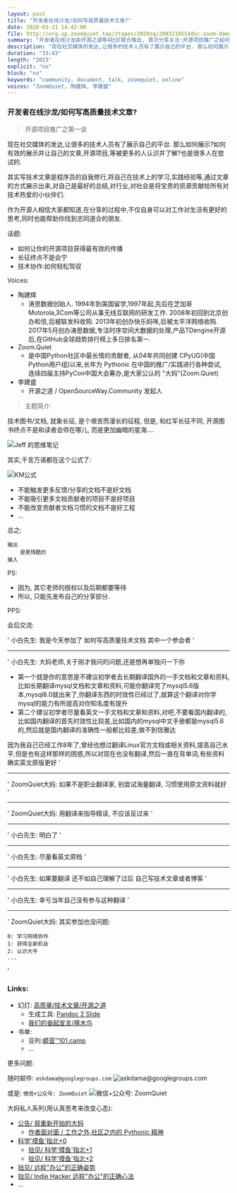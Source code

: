 ```yaml
---
layout: post
title: "开发者在线沙龙/如何写高质量技术文章?"
date: 2020-03-21 14:42:00 
file: http://org.up.zoomquiet.top/ztapes/2020zq/200321OSS4doc-zoom-dama-audio_only_3.mp3
summary: "开发者在线沙龙由开源之道等4社区联合推出, 首次分享关注:开源项目推广之如何写高质量的技术文章"
description: "现在社交媒体的发达,让很多的技术人员有了展示自己的平台. 那么如何展示?如何有效的展示并让自己的文章,开源项目,等被更多的人认识并了解?也是很多人在尝试的. 其实写技术文章是程序员的自我修行,将自己在技术上的学习,实践经验等,通过文章的方式展示出来,对自己是最好的总结,对行业,对社会是将宝贵的资源贡献给所有对技术热爱的小伙伴们. ... 那么具体如何呢?"
duration: "33:43" 
length: "2023"
explicit: "no" 
block: "no" 
keywords: "community, document, talk, zoomquiet, online"
voices: "ZoomQuiet, 陶建辉, 李建盛"
---
```



### 开发者在线沙龙/如何写高质量技术文章?
> 开源项目推广之第一谈

现在社交媒体的发达,让很多的技术人员有了展示自己的平台. 那么如何展示?如何有效的展示并让自己的文章,开源项目,等被更多的人认识并了解?也是很多人在尝试的. 

其实写技术文章是程序员的自我修行,将自己在技术上的学习,实践经验等,通过文章的方式展示出来,对自己是最好的总结,对行业,对社会是将宝贵的资源贡献给所有对技术热爱的小伙伴们. 

作为开源人相信大家都知道,在分享的过程中,不仅自身可以对工作对生活有更好的思考,同时也能帮助你找到志同道合的朋友. 


话题:

- 如何让你的开源项目获得最有效的传播
- 长征终点不是会宁
- 技术协作:如何轻松驾驭


Voices:

- 陶建辉
    + 涛思数据创始人. 1994年到美国留学,1997年起,先后在芝加哥Motorola,3Com等公司从事无线互联网的研发工作. 2008年初回到北京创办和信,后被联发科收购. 2013年初创办快乐妈咪,后被太平洋网络收购. 2017年5月创办涛思数据,专注时序空间大数据的处理,产品TDengine开源后,在GitHub全球趋势排行榜上多日排名第一. 
- Zoom.Quiet
    + 是中国Python社区中最长情的贡献者, 从04年共同创建 CPyUG(中国Python用户组)以来,长年为 Pythonic 在中国的推广/实践进行各种尝试, 连续四届主持PyCon中国大会筹办,是大家公认的 "大妈"(Zoom.Quiet)
- 李建盛
    + 开源之道 / OpenSourceWay.Community 发起人


> 主题简介:

技术图书/文档, 就象长征, 是个艰苦而漫长的征程,
但是, 和红军长征不同, 开源图书终点不是和读者会师在哪儿,
而是更加幽暗的星海....


![Jeff 的思维笔记](http://ydlj.zoomquiet.top/ipic/2020-03-21-200321jeff%E6%8A%80%E6%9C%AF%E6%96%87%E6%A1%A3%E5%86%99%E4%BD%9C.png)



其实,千言万语都在这个公式了:

![KM公式](http://s5.zoomquiet.top/090913-lovpy/pic/KMap-0.8-400.png)


- 不能触发更多反馈/分享的文档不是好文档
- 不能吸引更多文档贡献者的项目不是好项目
- 不能改变贡献者文档习惯的文档不是好工程
- ...

总之:

    输出
        是更残酷的
    输入




PS:

- 因为, 其它老师的授权以及后期都要等待
- 所以, 只能先发布自己的分享部分.



PPS:

会后交流:


' 小白先生: 我是今天参加了 如何写高质量技术文档 其中一个参会者 '
- - - - - - - - - - - - - - -
' 小白先生: 
大妈老师,关于刚才我问的问题,还是想再单独问一下你

- 第一个就是你的意思是不建议初学者去长期翻译国外的一手文档和文章和资料,比如长期翻译mysql文档和文章和资料,可能你翻译完了mysql5.6版本,mysql8.0就出来了,你翻译东西的时效性已经过了,就算这个翻译对你学mysql的能力有所提高对你知名度有提升
- 第二个建议初学者尽量看英文一手文档和文章和资料,对吧,不要看国内翻译的,比如国内翻译的首先时效性比较差,比如国内的mysql中文手册都是mysql5.6的,然后就是国内翻译的准确性一般都比较差,做不到信雅达


因为我自己已经工作8年了,曾经也想过翻译Linux官方文档或相关资料,提高自己水平,但是也有这样那样的困惑,所以对现在也没有翻译,然后一直在背单词,有些资料确实英文原版更好 '
- - - - - - - - - - - - - - -
' ZoomQuiet大妈: 如果不是职业翻译家, 别尝试海量翻译,
习惯使用原文资料就好 '
- - - - - - - - - - - - - - -
' ZoomQuiet大妈: 用翻译来指导精读, 不应该反过来 '
- - - - - - - - - - - - - - -
' 小白先生: 明白了 '
- - - - - - - - - - - - - - -
' 小白先生: 尽量看英文原档 '
- - - - - - - - - - - - - - -
' 小白先生: 如果要翻译  还不如自己理解了过后  自己写技术文章或者博客 '
- - - - - - - - - - - - - - -
' 小白先生: 幸亏当年自己没有参与这种翻译 '
- - - - - - - - - - - - - - -
' ZoomQuiet大妈: 其实参加也没问题:

    0: 学习网络协作
    1: 获得全新机会
    2: 认识大牛
    ...

 '




### Links: 

- 幻灯: [高质量/技术文章/开源之道](https://slides.101.camp/oss20doc.html#/title-slide)
    + 生成工具: [Pandoc 2 Slide](https://slides.101.camp/#/title-slide)
    + [我们的奋起宣言/啄木鸟](https://wiki.woodpecker.org.cn/moin/RouseChina)
- 书单:
    + 豆列:[蟒营™101.camp](https://www.douban.com/doulist/119293075/)
    + ...


更多问题:


随时邮件: `askdama@googlegroups.com`
![askdama@googlegroups.com](http://openmindclub.zoomquiet.top/res/KEEP/kcn_ask-dama.jpg?imageView2/2/h/420) 

或是: `微信+公众号: ZoomQuiet`
![微信+公众号: ZoomQuiet](http://ydlj.zoomquiet.top/ipic/2020-03-21-wx-zoomquiet.jpg?imageView2/2/w/420)




大妈私人系列(用认真思考来改变心态):

- [公告/ 叕重新开始的大妈](https://mp.weixin.qq.com/s/N5TuRRbF485D4Q90XdDA7g)
    + [作者面对面 / 工作之外,社区之内的 Pythonic 精神](https://mp.weixin.qq.com/s/Rj3YRIpecMIsV9UzEY4_lw)
- [科学'摸鱼'指北+0](https://mp.weixin.qq.com/s/Q-keoD_3L29zKNPnwLTFXw)
    + [拙见/ 科学'摸鱼'指北+1](https://mp.weixin.qq.com/s/fnu9dtLQVc_TiShluhXccw)
    + [拙见/ 科学'摸鱼'指北+2](https://mp.weixin.qq.com/s/4NZGKhdbAaanxNKZyQR-vg)
- [拙见/ 远程"办公"的正确姿势](https://mp.weixin.qq.com/s/XzN7if9-ntvOkIbRrT4s_Q)
- [拙见/ Indie Hacker 远程"办公"的正确心法](https://mp.weixin.qq.com/s/d28HqnF5aRs0jZ4tKwSmQg)
- ... 


